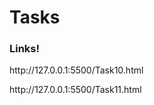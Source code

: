 # Tasks
<html>
   <head>
      <h3>Links!</h3>
   </head>
   <body>
       <p>http://127.0.0.1:5500/Task10.html</p>
       <p>http://127.0.0.1:5500/Task11.html</p>
   </body>    
    
</html>
